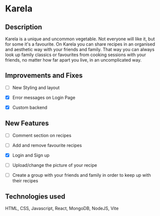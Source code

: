 # Karela

## Description
Karela is a unique and uncommon vegetable. Not everyone will like it, but for some it's a favourite. On Karela you can share recipes in an organised and aesthetic way with your friends and family. That way you can always look up family classics or favourites from cooking sessions with your friends, no matter how far apart you live, in an uncomplicated way.

## Improvements and Fixes
- [ ] New Styling and layout
- [x] Error messages on Login Page
- [x] Custom backend


## New Features
- [ ] Comment section on recipes
- [ ] Add and remove favourite recipes
- [x] Login and Sign up
- [ ] Upload/change the picture of your recipe
- [ ] Create a group with your friends and family in order to keep up with their recipes


## Technologies used

HTML, CSS, Javascript, React, MongoDB, NodeJS, Vite
